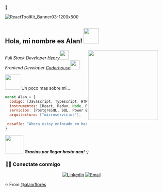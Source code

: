   👋


![ReactToolKit_Banner03-1200x500](https://user-images.githubusercontent.com/51032817/195218611-312fdf70-a6df-4cd9-bb0b-3617b20c4887.png)

<h2> Hola, mi nombre es Alan! <img src="https://cdn.filestackcontent.com/efbSR18hT5uRKuo0zoMA" width="50"></h2>
<img align='right' src="https://media4.giphy.com/media/qgQUggAC3Pfv687qPC/giphy.gif" width="230">
<p><em>Full Stack Developer <a href="https://www.soyhenry.com/?utm_source=google&utm_medium=cpc&utm_campaign=GADS_SEARCH_ARG_BRAND&utm_content=brand&gclid=CjwKCAjwqJSaBhBUEiwAg5W9p8rN-8NUYrBEbR2f_-iAwzQCAE2sx-T2QTGoX03A_yIliCiOIiuYYxoCfOAQAvD_BwE">Henry</a><img src="https://www.gifss.com/celebraciones/graduacion/images/graduacion-09.gif" width="30"></br>Frontend Developer <a href="https://www.coderhouse.com/?utm_term=coder%20house&utm_campaign=0&utm_source=google_search_brand&utm_medium=cpc&gclid=CjwKCAjwqJSaBhBUEiwAg5W9p5DoIEv2yXFWD9sh5qw-E1ceDl8sFwVOg79FAF9kP92wRe6M0XLfOhoCjtkQAvD_BwE">Coderhouse</a><img src="https://media.giphy.com/media/WUlplcMpOCEmTGBtBW/giphy.gif" width="30"> 
</em></p>



 <img src="https://i.pinimg.com/originals/fb/a7/c7/fba7c713a78dc212c5f53aab264d2166.gif" width="50"> Un poco mas sobre mi...  

```javascript
const Alan = {
  código: [Javascript, Typescript, HTML, CSS],
  instrumentos: [React, Redux, Node, Redux-toolkit, Firebase, Express],
  servicios: [PostgreSQL, SQL, Power BI],
  arquitectura: ["microservicios"],
  
 desafío: "Ahora estoy enfocado en hacer una app con react y typescript"
}
```

<img src="https://media1.giphy.com/media/4rdh8gpiqiDm0/giphy.gif" width="60"> <em> <b>Gracias por llegar hasta aca!</b> :)</em>


<h3> 🤝🏻 Conectate conmigo </h3>
<p align="center">
<a href="https://www.linkedin.com/in/alan-flores-184406171/" target="_blank"><img alt="LinkedIn" src="https://img.shields.io/badge/LinkedIn-@alanflores-blue?style=flat&logo=linkedin"></a>
<a href="mailto:alan.flores640@gmail.com"><img alt="Email" src="https://img.shields.io/badge/Email-alan.flores640@gmail.com-blue?style=flat&logo=gmail"></a>
</p>

⭐️ From [@alanrflores](https://github.com/alanrflores)
 
